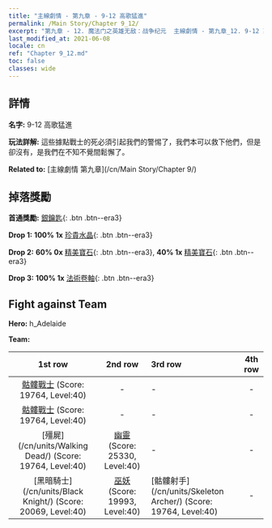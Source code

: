 ```yaml
---
title: "主線劇情 - 第九章 - 9-12 高歌猛進"
permalink: /Main Story/Chapter 9_12/
excerpt: "第九章 - 12. 魔法门之英雄无敌：战争纪元  主線劇情 - 第九章_12. 9-12 高歌猛進"
last_modified_at: 2021-06-08
locale: cn
ref: "Chapter 9_12.md"
toc: false
classes: wide
---
```


## 詳情

 **名字:** 9-12 高歌猛進

 **玩法詳解:** 這些據點戰士的死必須引起我們的警惕了，我們本可以救下他們，但是卻沒有，是我們在不知不覺間鬆懈了。

 **Related to:** [主線劇情 第九章](/cn/Main Story/Chapter 9/)

## 掉落獎勵

 **首通獎勵:** [銀鑰匙](/cn/Items/con_693/){: .btn .btn--era3}

 **Drop 1:** **100% 1x** [珍貴水晶](/cn/Items/mat_31/){: .btn .btn--era3}

 **Drop 2:** **60% 0x** [精美寶石](/cn/Items/mat_23/){: .btn .btn--era3}, **40% 1x** [精美寶石](/cn/Items/mat_23/){: .btn .btn--era3}

 **Drop 3:** **100% 1x** [法術卷軸](/cn/Items/con_694/){: .btn .btn--era3}


## Fight against Team
 **Hero:** h_Adelaide

 **Team:**


  | 1st row | 2nd row | 3rd row | 4th row |
  |:----:|:----:|:----|:----:|
  | [骷髏戰士](/cn/units/Skeleton/) (Score: 19764, Level:40)  | - | - | - |
  | [骷髏戰士](/cn/units/Skeleton/) (Score: 19764, Level:40)  | - | - | - |
  | [殭屍](/cn/units/Walking Dead/) (Score: 19764, Level:40)  | [幽靈](/cn/units/Wight/) (Score: 25330, Level:40)  | - | - |
  | [黑暗騎士](/cn/units/Black Knight/) (Score: 20069, Level:40)  | [巫妖](/cn/units/Lich/) (Score: 19993, Level:40)  | [骷髏射手](/cn/units/Skeleton Archer/) (Score: 19764, Level:40)  | - |


